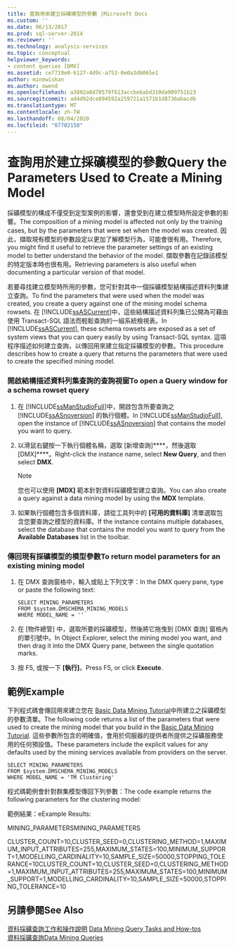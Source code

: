 ```yaml
---
title: 查詢用來建立採礦模型的參數 |Microsoft Docs
ms.custom: ''
ms.date: 06/13/2017
ms.prod: sql-server-2014
ms.reviewer: ''
ms.technology: analysis-services
ms.topic: conceptual
helpviewer_keywords:
- content queries [DMX]
ms.assetid: ce7719e0-6127-4d9c-a753-0e0a3db065e1
author: minewiskan
ms.author: owend
ms.openlocfilehash: a3802a0d70579f613accbe6abd310da909751b23
ms.sourcegitcommit: ad4d92dce894592a259721a1571b1d8736abacdb
ms.translationtype: MT
ms.contentlocale: zh-TW
ms.lasthandoff: 08/04/2020
ms.locfileid: "87702158"
---
```

# <a name="query-the-parameters-used-to-create-a-mining-model"></a><span data-ttu-id="46218-102">查詢用於建立採礦模型的參數</span><span class="sxs-lookup"><span data-stu-id="46218-102">Query the Parameters Used to Create a Mining Model</span></span>
  <span data-ttu-id="46218-103">採礦模型的構成不僅受到定型案例的影響，還會受到在建立模型時所設定參數的影響。</span><span class="sxs-lookup"><span data-stu-id="46218-103">The composition of a mining model is affected not only by the training cases, but by the parameters that were set when the model was created.</span></span> <span data-ttu-id="46218-104">因此，擷取現有模型的參數設定以更加了解模型行為，可能會很有用。</span><span class="sxs-lookup"><span data-stu-id="46218-104">Therefore, you might find it useful to retrieve the parameter settings of an existing model to better understand the behavior of the model.</span></span> <span data-ttu-id="46218-105">擷取參數在記錄該模型的特定版本時也很有用。</span><span class="sxs-lookup"><span data-stu-id="46218-105">Retrieving parameters is also useful when documenting a particular version of that model.</span></span>  
  
 <span data-ttu-id="46218-106">若要尋找建立模型時所用的參數，您可針對其中一個採礦模型結構描述資料列集建立查詢。</span><span class="sxs-lookup"><span data-stu-id="46218-106">To find the parameters that were used when the model was created, you create a query against one of the mining model schema rowsets.</span></span> <span data-ttu-id="46218-107">在 [!INCLUDE[ssASCurrent](../../includes/ssascurrent-md.md)]中，這些結構描述資料列集已公開為可藉由使用 Transact-SQL 語法而輕鬆查詢的一組系統檢視表。</span><span class="sxs-lookup"><span data-stu-id="46218-107">In [!INCLUDE[ssASCurrent](../../includes/ssascurrent-md.md)], these schema rowsets are exposed as a set of system views that you can query easily by using Transact-SQL syntax.</span></span> <span data-ttu-id="46218-108">這項程序描述如何建立查詢，以傳回用來建立指定採礦模型的參數。</span><span class="sxs-lookup"><span data-stu-id="46218-108">This procedure describes how to create a query that returns the parameters that were used to create the specified mining model.</span></span>  
  
### <a name="to-open-a-query-window-for-a-schema-rowset-query"></a><span data-ttu-id="46218-109">開啟結構描述資料列集查詢的查詢視窗</span><span class="sxs-lookup"><span data-stu-id="46218-109">To open a Query window for a schema rowset query</span></span>  
  
1.  <span data-ttu-id="46218-110">在 [!INCLUDE[ssManStudioFull](../../includes/ssmanstudiofull-md.md)]中，開啟包含所要查詢之 [!INCLUDE[ssASnoversion](../../includes/ssasnoversion-md.md)] 的執行個體。</span><span class="sxs-lookup"><span data-stu-id="46218-110">In [!INCLUDE[ssManStudioFull](../../includes/ssmanstudiofull-md.md)], open the instance of [!INCLUDE[ssASnoversion](../../includes/ssasnoversion-md.md)] that contains the model you want to query.</span></span>  
  
2.  <span data-ttu-id="46218-111">以滑鼠右鍵按一下執行個體名稱，選取 [新增查詢]\*\*\*\*，然後選取 [DMX]\*\*\*\*。</span><span class="sxs-lookup"><span data-stu-id="46218-111">Right-click the instance name, select **New Query**, and then select **DMX**.</span></span>  
  
    > [!NOTE]  
    >  <span data-ttu-id="46218-112"> 您也可以使用 **[MDX]** 範本針對資料採礦模型建立查詢。</span><span class="sxs-lookup"><span data-stu-id="46218-112">You can also create a query against a data mining model by using the **MDX** template.</span></span>  
  
3.  <span data-ttu-id="46218-113">如果執行個體包含多個資料庫，請從工具列中的 **[可用的資料庫]** 清單選取包含您要查詢之模型的資料庫。</span><span class="sxs-lookup"><span data-stu-id="46218-113">If the instance contains multiple databases, select the database that contains the model you want to query from the **Available Databases** list in the toolbar.</span></span>  
  
### <a name="to-return-model-parameters-for-an-existing-mining-model"></a><span data-ttu-id="46218-114">傳回現有採礦模型的模型參數</span><span class="sxs-lookup"><span data-stu-id="46218-114">To return model parameters for an existing mining model</span></span>  
  
1.  <span data-ttu-id="46218-115">在 DMX 查詢窗格中，輸入或貼上下列文字：</span><span class="sxs-lookup"><span data-stu-id="46218-115">In the DMX query pane, type or paste the following text:</span></span>  
  
    ```  
    SELECT MINING_PARAMETERS  
    FROM $system.DMSCHEMA_MINING_MODELS  
    WHERE MODEL_NAME = ''  
    ```  
  
2.  <span data-ttu-id="46218-116">在 [物件總管] 中，選取所要的採礦模型，然後將它拖曳到 [DMX 查詢] 窗格內的單引號中。</span><span class="sxs-lookup"><span data-stu-id="46218-116">In Object Explorer, select the mining model you want, and then drag it into the DMX Query pane, between the single quotation marks.</span></span>  
  
3.  <span data-ttu-id="46218-117">按 F5, 或按一下 **[執行]**。</span><span class="sxs-lookup"><span data-stu-id="46218-117">Press F5, or click **Execute**.</span></span>  
  
## <a name="example"></a><span data-ttu-id="46218-118">範例</span><span class="sxs-lookup"><span data-stu-id="46218-118">Example</span></span>  
 <span data-ttu-id="46218-119">下列程式碼會傳回用來建立您在 [Basic Data Mining Tutorial](../../tutorials/basic-data-mining-tutorial.md)中所建立之採礦模型的參數清單。</span><span class="sxs-lookup"><span data-stu-id="46218-119">The following code returns a list of the parameters that were used to create the mining model that you build in the [Basic Data Mining Tutorial](../../tutorials/basic-data-mining-tutorial.md).</span></span> <span data-ttu-id="46218-120">這些參數所包含的明確值，會用於伺服器的提供者所提供之採礦服務使用的任何預設值。</span><span class="sxs-lookup"><span data-stu-id="46218-120">These parameters include the explicit values for any defaults used by the mining services available from providers on the server.</span></span>  
  
```  
SELECT MINING_PARAMETERS   
FROM $system.DMSCHEMA_MINING_MODELS  
WHERE MODEL_NAME = 'TM Clustering'  
```  
  
 <span data-ttu-id="46218-121">程式碼範例會針對群集模型傳回下列參數：</span><span class="sxs-lookup"><span data-stu-id="46218-121">The code example returns the following parameters for the clustering model:</span></span>  
  
 <span data-ttu-id="46218-122">範例結果：</span><span class="sxs-lookup"><span data-stu-id="46218-122">eExample Results:</span></span>  
  
 <span data-ttu-id="46218-123">MINING_PARAMETERS</span><span class="sxs-lookup"><span data-stu-id="46218-123">MINING_PARAMETERS</span></span>  
  
 <span data-ttu-id="46218-124">CLUSTER_COUNT=10,CLUSTER_SEED=0,CLUSTERING_METHOD=1,MAXIMUM_INPUT_ATTRIBUTES=255,MAXIMUM_STATES=100,MINIMUM_SUPPORT=1,MODELLING_CARDINALITY=10,SAMPLE_SIZE=50000,STOPPING_TOLERANCE=10</span><span class="sxs-lookup"><span data-stu-id="46218-124">CLUSTER_COUNT=10,CLUSTER_SEED=0,CLUSTERING_METHOD=1,MAXIMUM_INPUT_ATTRIBUTES=255,MAXIMUM_STATES=100,MINIMUM_SUPPORT=1,MODELLING_CARDINALITY=10,SAMPLE_SIZE=50000,STOPPING_TOLERANCE=10</span></span>  
  
## <a name="see-also"></a><span data-ttu-id="46218-125">另請參閱</span><span class="sxs-lookup"><span data-stu-id="46218-125">See Also</span></span>  
 <span data-ttu-id="46218-126">[資料採礦查詢工作和操作說明](data-mining-query-tasks-and-how-tos.md) </span><span class="sxs-lookup"><span data-stu-id="46218-126">[Data Mining Query Tasks and How-tos](data-mining-query-tasks-and-how-tos.md) </span></span>  
 [<span data-ttu-id="46218-127">資料採礦查詢</span><span class="sxs-lookup"><span data-stu-id="46218-127">Data Mining Queries</span></span>](data-mining-queries.md)  
  
  
